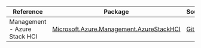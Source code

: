 | Reference | Package | Source |
|---|---|---|
|Management - Azure Stack HCI|[Microsoft.Azure.Management.AzureStackHCI](https://www.nuget.org/packages/Microsoft.Azure.Management.AzureStackHCI)|[Github](https://github.com/Azure/azure-sdk-for-net)|
